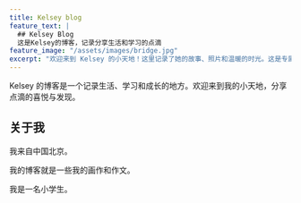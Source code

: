 ```yaml
---
title: Kelsey blog
feature_text: |
  ## Kelsey Blog
  这是Kelsey的博客，记录分享生活和学习的点滴
feature_image: "/assets/images/bridge.jpg"
excerpt: "欢迎来到 Kelsey 的小天地！这里记录了她的故事、照片和温暖的时光。这是专属于 Kelsey 的美好角落。"
---
```


Kelsey 的博客是一个记录生活、学习和成长的地方。欢迎来到我的小天地，分享点滴的喜悦与发现。

<div class="colorful-line"></div>

## 关于我
我来自中国北京。

我的博客就是一些我的画作和作文。

我是一名小学生。
